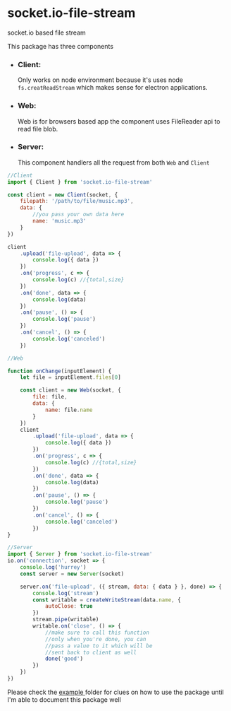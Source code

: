 # socket.io-file-stream

socket.io based file stream

This package has three components

- ### Client:

  Only works on node environment because it's uses node `fs.creatReadStream` which makes sense for electron applications.

- ### Web:

  Web is for browsers based app the component uses FileReader api to read file blob.

- ### Server:

  This component handlers all the request from both `Web` and `Client`

```js
//Client
import { Client } from 'socket.io-file-stream'

const client = new Client(socket, {
	filepath: '/path/to/file/music.mp3',
	data: {
		//you pass your own data here
		name: 'music.mp3'
	}
})

client
	.upload('file-upload', data => {
		console.log({ data })
	})
	.on('progress', c => {
		console.log(c) //{total,size}
	})
	.on('done', data => {
		console.log(data)
	})
	.on('pause', () => {
		console.log('pause')
	})
	.on('cancel', () => {
		console.log('canceled')
	})
```

```js
//Web

function onChange(inputElement) {
	let file = inputElement.files[0]

	const client = new Web(socket, {
		file: file,
		data: {
			name: file.name
		}
	})
	client
		.upload('file-upload', data => {
			console.log({ data })
		})
		.on('progress', c => {
			console.log(c) //{total,size}
		})
		.on('done', data => {
			console.log(data)
		})
		.on('pause', () => {
			console.log('pause')
		})
		.on('cancel', () => {
			console.log('canceled')
		})
}
```

```js
//Server
import { Server } from 'socket.io-file-stream'
io.on('connection', socket => {
	console.log('hurrey')
	const server = new Server(socket)

	server.on('file-upload', ({ stream, data: { data } }, done) => {
		console.log('stream')
		const writable = createWriteStream(data.name, {
			autoClose: true
		})
		stream.pipe(writable)
		writable.on('close', () => {
			//make sure to call this function
			//only when you're done, you can
			//pass a value to it which will be
			//sent back to client as well
			done('good')
		})
	})
})
```

Please check the <a href="https://github.com/Akumzy/socket.io-file-stream/tree/master/example">example </a> folder for clues on how to use the package until I'm able to document this package well
